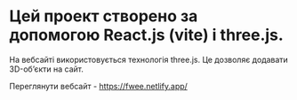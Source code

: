 # Цей проект створено за допомогою React.js (vite) і three.js.

На вебсайті використовується технологія three.js. Це дозволяє додавати 3D-об’єкти на сайт.
 
Переглянути вебсайт - https://fwee.netlify.app/
